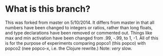 What is this branch?
=======

This was forked from master on 5/10/2014.  It differs from master in
that all numbers have been changed to integers or ratios, rather than
long floats, and type declarations have been removed or commented out.
Things like max and min activation have been changed from .99, -.99, to
1, -1.  All of this is for the purpose of experiments comparing popco1
(this popco) with popco2 (nee popco-x, i.e. the Clojure rewrite.)
Note: *very* slow.
